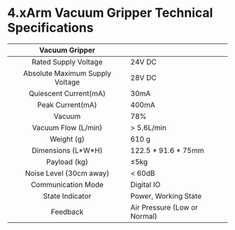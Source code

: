 ﻿
# 4.**xArm Vacuum Gripper Technical Specifications**

|Vacuum Gripper||
| :-: | :- |
|Rated Supply Voltage|24V DC|
|Absolute Maximum Supply Voltage|28V DC|
|Quiescent Current(mA)|30mA|
|Peak Current(mA)|400mA|
|Vacuum|78%|
|Vacuum Flow (L/min)|> 5.6L/min|
|Weight (g)|610 g|
|Dimensions (L\*W\*H)|122\.5 \* 91.6 \* 75mm|
|Payload (kg)|≤5kg|
|Noise Level (30cm away)|< 60dB|
|Communication Mode|Digital IO |
|State Indicator|Power, Working State|
|Feedback|Air Pressure (Low or Normal)|



